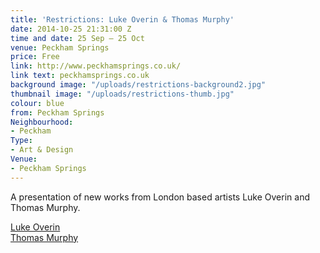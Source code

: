 ```yaml
---
title: 'Restrictions: Luke Overin & Thomas Murphy'
date: 2014-10-25 21:31:00 Z
time and date: 25 Sep – 25 Oct
venue: Peckham Springs
price: Free
link: http://www.peckhamsprings.co.uk/
link text: peckhamsprings.co.uk
background image: "/uploads/restrictions-background2.jpg"
thumbnail image: "/uploads/restrictions-thumb.jpg"
colour: blue
from: Peckham Springs
Neighbourhood:
- Peckham
Type:
- Art & Design
Venue:
- Peckham Springs
---
```


A presentation of new works from London based artists Luke Overin and Thomas Murphy.

[Luke Overin](http://www.lukeoverin.com/)<br>
[Thomas Murphy](http://murphytom.com/)

